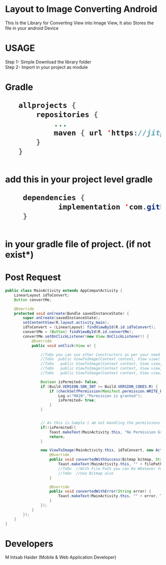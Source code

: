 # Layout to Image Converting Android
This Is the Library for Converting View into Image View, It also Stores the file in your android Device

<h1>USAGE</h1>
Step 1- Simple Download the library folder </br>
Step 2- Import in your project as module </br>
<h1> Gradle</>
    
 ```java
    allprojects {
		repositories {
			...
			maven { url 'https://jitpack.io' }
		}
	}
    
```
 add this in your project level gradle
   
```java
    dependencies {
	        implementation 'com.github.intsab:LayoutToImage:Tag'
	}
    
```
   in your gradle file of project. (if not exist*)</br>
<h1>Post Request</h1>

```java
public class MainActivity extends AppCompatActivity {
    LinearLayout idToConvert;
    Button convertMe;

    @Override
    protected void onCreate(Bundle savedInstanceState) {
        super.onCreate(savedInstanceState);
        setContentView(R.layout.activity_main);
        idToConvert = (LinearLayout) findViewById(R.id.idToConvert);
        convertMe = (Button) findViewById(R.id.convertMe);
        convertMe.setOnClickListener(new View.OnClickListener() {
            @Override
            public void onClick(View v) {

                //ToDo you can use other Constructors as per your need Like
                //ToDo  public ViewToImage(Context context, View view)
                //ToDo   public ViewToImage(Context context, View view, ActionListeners listeners)
                //ToDo   public ViewToImage(Context context, View view, String folderName, String fileName, ActionListeners listeners)
                //ToDo   public ViewToImage(Context context, View view, String fileName, ActionListeners listeners)

                Boolean isPermited= false;
                if (Build.VERSION.SDK_INT >= Build.VERSION_CODES.M) {
                    if (checkSelfPermission(Manifest.permission.WRITE_EXTERNAL_STORAGE) == PackageManager.PERMISSION_GRANTED) {
                        Log.v("MAIN","Permission is granted");
                        isPermited= true;
                    }
                }


                // As this is Sample i am not Handling the permissions properly
                if(!isPermited){
                    Toast.makeText(MainActivity.this, "No Permission Granted" , Toast.LENGTH_SHORT).show();
                    return;
                }

                new ViewToImage(MainActivity.this, idToConvert, new ActionListeners() {
                    @Override
                    public void convertedWithSuccess(Bitmap bitmap, String filePath) {
                        Toast.makeText(MainActivity.this, "" + filePath, Toast.LENGTH_SHORT).show();
                        //ToDo  //With File Path you can Do Whatever You want
                        //ToDo  //Use Bitmap also
                    }

                    @Override
                    public void convertedWithError(String error) {
                        Toast.makeText(MainActivity.this, "" + error, Toast.LENGTH_SHORT).show();
                    }
                });
            }
        });
    }
}

```


 <h1>Developers</h1>
 M Intsab Haider (Mobile & Web Application Developer)</br>
